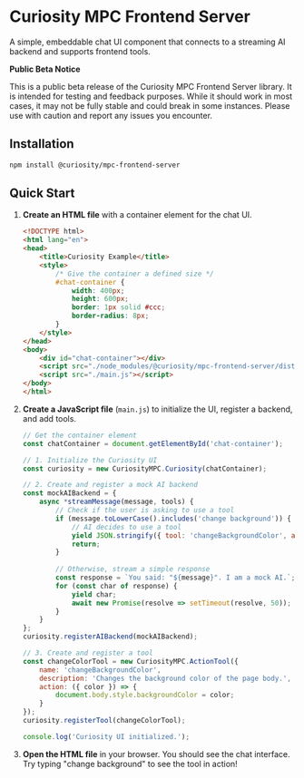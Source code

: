 # Curiosity MPC Frontend Server

A simple, embeddable chat UI component that connects to a streaming AI backend and supports frontend tools.

**Public Beta Notice**

This is a public beta release of the Curiosity MPC Frontend Server library. It is intended for testing and feedback purposes. While it should work in most cases, it may not be fully stable and could break in some instances. Please use with caution and report any issues you encounter.


## Installation

```bash
npm install @curiosity/mpc-frontend-server
```

## Quick Start

1.  **Create an HTML file** with a container element for the chat UI.

    ```html
    <!DOCTYPE html>
    <html lang="en">
    <head>
        <title>Curiosity Example</title>
        <style>
            /* Give the container a defined size */
            #chat-container {
                width: 400px;
                height: 600px;
                border: 1px solid #ccc;
                border-radius: 8px;
            }
        </style>
    </head>
    <body>
        <div id="chat-container"></div>
        <script src="./node_modules/@curiosity/mpc-frontend-server/dist/index.umd.js"></script>
        <script src="./main.js"></script>
    </body>
    </html>
    ```

2.  **Create a JavaScript file** (`main.js`) to initialize the UI, register a backend, and add tools.

    ```javascript
    // Get the container element
    const chatContainer = document.getElementById('chat-container');

    // 1. Initialize the Curiosity UI
    const curiosity = new CuriosityMPC.Curiosity(chatContainer);

    // 2. Create and register a mock AI backend
    const mockAIBackend = {
        async *streamMessage(message, tools) {
            // Check if the user is asking to use a tool
            if (message.toLowerCase().includes('change background')) {
                // AI decides to use a tool
                yield JSON.stringify({ tool: 'changeBackgroundColor', args: { color: 'lightblue' } });
                return;
            }
            
            // Otherwise, stream a simple response
            const response = `You said: "${message}". I am a mock AI.`;
            for (const char of response) {
                yield char;
                await new Promise(resolve => setTimeout(resolve, 50)); // Simulate streaming delay
            }
        }
    };
    curiosity.registerAIBackend(mockAIBackend);

    // 3. Create and register a tool
    const changeColorTool = new CuriosityMPC.ActionTool({
        name: 'changeBackgroundColor',
        description: 'Changes the background color of the page body.',
        action: ({ color }) => {
            document.body.style.backgroundColor = color;
        }
    });
    curiosity.registerTool(changeColorTool);

    console.log('Curiosity UI initialized.');
    ```

3.  **Open the HTML file** in your browser. You should see the chat interface. Try typing "change background" to see the tool in action!

